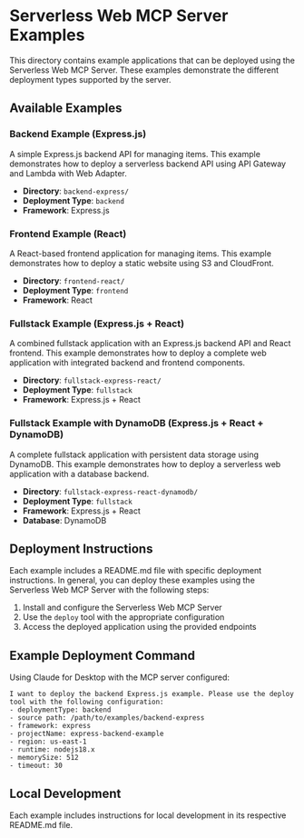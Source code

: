 # Serverless Web MCP Server Examples

This directory contains example applications that can be deployed using the Serverless Web MCP Server. These examples demonstrate the different deployment types supported by the server.

## Available Examples

### Backend Example (Express.js)

A simple Express.js backend API for managing items. This example demonstrates how to deploy a serverless backend API using API Gateway and Lambda with Web Adapter.

- **Directory**: `backend-express/`
- **Deployment Type**: `backend`
- **Framework**: Express.js

### Frontend Example (React)

A React-based frontend application for managing items. This example demonstrates how to deploy a static website using S3 and CloudFront.

- **Directory**: `frontend-react/`
- **Deployment Type**: `frontend`
- **Framework**: React

### Fullstack Example (Express.js + React)

A combined fullstack application with an Express.js backend API and React frontend. This example demonstrates how to deploy a complete web application with integrated backend and frontend components.

- **Directory**: `fullstack-express-react/`
- **Deployment Type**: `fullstack`
- **Framework**: Express.js + React

### Fullstack Example with DynamoDB (Express.js + React + DynamoDB)

A complete fullstack application with persistent data storage using DynamoDB. This example demonstrates how to deploy a serverless web application with a database backend.

- **Directory**: `fullstack-express-react-dynamodb/`
- **Deployment Type**: `fullstack`
- **Framework**: Express.js + React
- **Database**: DynamoDB

## Deployment Instructions

Each example includes a README.md file with specific deployment instructions. In general, you can deploy these examples using the Serverless Web MCP Server with the following steps:

1. Install and configure the Serverless Web MCP Server
2. Use the `deploy` tool with the appropriate configuration
3. Access the deployed application using the provided endpoints

## Example Deployment Command

Using Claude for Desktop with the MCP server configured:

```
I want to deploy the backend Express.js example. Please use the deploy tool with the following configuration:
- deploymentType: backend
- source path: /path/to/examples/backend-express
- framework: express
- projectName: express-backend-example
- region: us-east-1
- runtime: nodejs18.x
- memorySize: 512
- timeout: 30
```

## Local Development

Each example includes instructions for local development in its respective README.md file.
